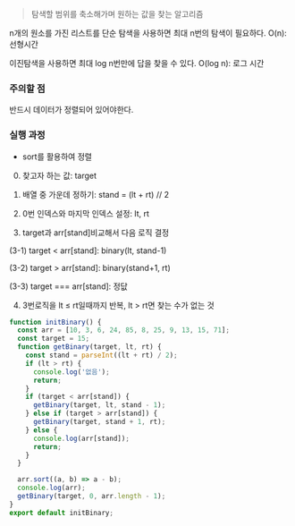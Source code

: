 > 탐색할 범위를 축소해가며 원하는 값을 찾는 알고리즘

n개의 원소를 가진 리스트를 단순 탐색을 사용하면 최대 n번의 탐색이 필요하다. O(n): 선형시간

이진탐색을 사용하면 최대 log n번만에 답을 찾을 수 있다. O(log n): 로그 시간

### 주의할 점

반드시 데이터가 정렬되어 있어야한다.

### 실행 과정

- sort를 활용하여 정렬

0. 찾고자 하는 값: target

1. 배열 중 가운데 정하기: stand = (lt + rt) // 2

2. 0번 인덱스와 마지막 인덱스 설정: lt, rt

3. target과 arr[stand]비교해서 다음 로직 결정

(3-1) target < arr[stand]: binary(lt, stand-1)

(3-2) target > arr[stand]: binary(stand+1, rt)

(3-3) target === arr[stand]: 정닶

4. 3번로직을 lt ≤ rt일때까지 반복, lt > rt면 찾는 수가 없는 것

```jsx
function initBinary() {
  const arr = [10, 3, 6, 24, 85, 8, 25, 9, 13, 15, 71];
  const target = 15;
  function getBinary(target, lt, rt) {
    const stand = parseInt((lt + rt) / 2);
    if (lt > rt) {
      console.log('없음');
      return;
    }
    if (target < arr[stand]) {
      getBinary(target, lt, stand - 1);
    } else if (target > arr[stand]) {
      getBinary(target, stand + 1, rt);
    } else {
      console.log(arr[stand]);
      return;
    }
  }

  arr.sort((a, b) => a - b);
  console.log(arr);
  getBinary(target, 0, arr.length - 1);
}
export default initBinary;
```
